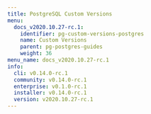 ```yaml
---
title: PostgreSQL Custom Versions
menu:
  docs_v2020.10.27-rc.1:
    identifier: pg-custom-versions-postgres
    name: Custom Versions
    parent: pg-postgres-guides
    weight: 36
menu_name: docs_v2020.10.27-rc.1
info:
  cli: v0.14.0-rc.1
  community: v0.14.0-rc.1
  enterprise: v0.1.0-rc.1
  installer: v0.14.0-rc.1
  version: v2020.10.27-rc.1
---
```



